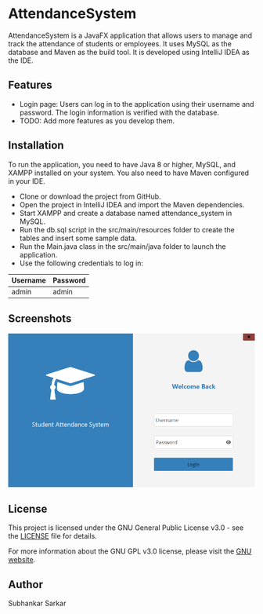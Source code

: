 # AttendanceSystem
AttendanceSystem is a JavaFX application that allows users to manage and track the attendance of students or employees. It uses MySQL as the database and Maven as the build tool. It is developed using IntelliJ IDEA as the IDE.

## Features
- Login page: Users can log in to the application using their username and password. The login information is verified with the database.
- TODO: Add more features as you develop them.
## Installation
To run the application, you need to have Java 8 or higher, MySQL, and XAMPP installed on your system. You also need to have Maven configured in your IDE.

* Clone or download the project from GitHub.
* Open the project in IntelliJ IDEA and import the Maven dependencies.
* Start XAMPP and create a database named attendance_system in MySQL.
* Run the db.sql script in the src/main/resources folder to create the tables and insert some sample data.
* Run the Main.java class in the src/main/java folder to launch the application.
* Use the following credentials to log in:

| Username | Password |
| -------- | -------- |
| admin | admin |
## Screenshots

![Attendance System Screenshot](/ScreenshotLoginScreen.png "This is the Login Screen")

## License
This project is licensed under the GNU General Public License v3.0 - see the [LICENSE](/LICENSE) file for details.

For more information about the GNU GPL v3.0 license, please visit the [GNU website](https://www.gnu.org/licenses/gpl-3.0.en.html).

## Author
Subhankar Sarkar
